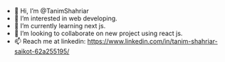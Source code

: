- 👋 Hi, I’m @TanimShahriar
- 👀 I’m interested in web developing.
- 🌱 I’m currently learning next js.
- 💞️ I’m looking to collaborate on new project using react js.
- 📫 Reach me at linkedin: https://www.linkedin.com/in/tanim-shahriar-saikot-62a255195/


